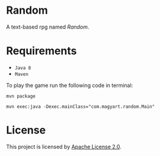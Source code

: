 Random
===

A text-based rpg named _Random_.

Requirements
===
* `Java 8`
* `Maven`

To play the game run the following code in terminal:
    
 ```
 mvn package
    
 mvn exec:java -Dexec.mainClass="com.magyart.random.Main" 
 ```

License
===
This project is licensed by [Apache License 2.0](LICENSE.md).
